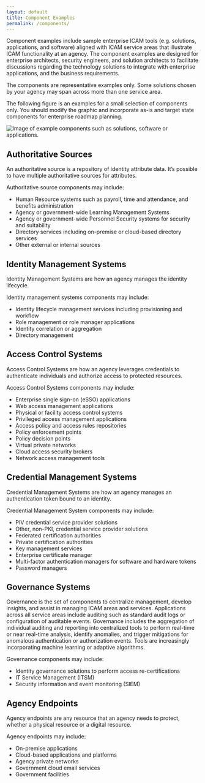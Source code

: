 ```yaml
---
layout: default
title: Component Examples
permalink: /components/
---
```

Component examples include sample enterprise ICAM tools (e.g. solutions, applications, and software) aligned with ICAM service areas that illustrate ICAM functionality at an agency. The component examples are designed for enterprise architects, security engineers, and solution architects to facilitate discussions regarding the technology solutions to integrate with enterprise applications, and the business requirements.

The components are representative examples only. Some solutions chosen by your agency may span across more than one service area. 

The following figure is an examples for a small selection of components only.  You should modify the graphic and incorporate as-is and target state components for enterprise roadmap planning.

![Image of example components such as solutions, software or applications.]({{site.baseurl}}/img/examplecomponents.png)

## Authoritative Sources
An authoritative source is a repository of identity attribute data.  It’s possible to have multiple authoritative sources for attributes.

Authoritative source components may include:

- Human Resource systems such as payroll, time and attendance, and benefits administration
- Agency or government-wide Learning Management Systems
- Agency or government-wide Personnel Security systems for security and suitability
- Directory services including on-premise or cloud-based directory services
- Other external or internal sources

## Identity Management Systems
Identity Management Systems are how an agency manages the identity lifecycle. 

Identity management systems components may include:

- Identity lifecycle management services including provisioning and workflow 
- Role management or role manager applications
- Identity correlation or aggregation
- Directory management

## Access Control Systems
Access Control Systems are how an agency leverages credentials to authenticate individuals and authorize access to protected resources.

Access Control Systems components may include:

- Enterprise single sign-on (eSSO) applications
- Web access management applications
- Physical or facility access control systems 
- Privileged access management applications
- Access policy and access rules repositories
- Policy enforcement points 
- Policy decision points
- Virtual private networks
- Cloud access security brokers
- Network access management tools


## Credential Management Systems
Credential Management Systems are how an agency manages an authentication token bound to an identity.

Credential Management System components may include:

- PIV credential service provider solutions
- Other, non-PKI, credential service provider solutions 
- Federated certification authorities
- Private certification authorities
- Key management services 
- Enterprise certificate manager
- Multi-factor authentication managers for software and hardware tokens
- Password managers

## Governance Systems
Governance is the set of components to centralize management, develop insights, and assist in managing ICAM areas and services. Applications across all service areas include auditing such as standard audit logs or configuration of auditable events.   Governance includes the aggregation of individual auditing and reporting into centralized tools to perform real-time or near real-time analysis, identify anomalies, and trigger mitigations for anomalous authentication or authorization events.  Tools are increasingly incorporating machine learning or adaptive algorithms. 

Governance components may include:

- Identity governance solutions to perform access re-certifications 
- IT Service Management (ITSM)
- Security information and event monitoring (SIEM)

## Agency Endpoints
Agency endpoints are any resource that an agency needs to protect, whether a physical resource or a digital resource. 

Agency endpoints may include:

- On-premise applications
- Cloud-based applications and platforms
- Agency private networks
- Government cloud email services
- Government facilities

